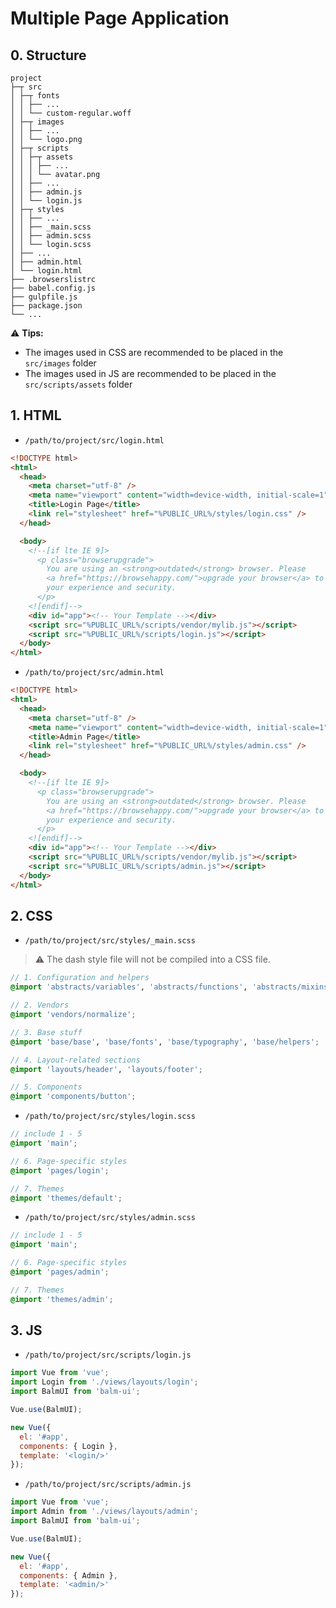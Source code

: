 # Multiple Page Application

## 0. Structure

```
project
├─┬ src
│ ├─┬ fonts
│ │ ├── ...
│ │ └── custom-regular.woff
│ ├─┬ images
│ │ ├── ...
│ │ └── logo.png
│ ├─┬ scripts
│ │ ├─┬ assets
│ │ │ ├── ...
│ │ │ └── avatar.png
│ │ ├── ...
│ │ ├── admin.js
│ │ └── login.js
│ ├─┬ styles
│ │ ├── ...
│ │ ├── _main.scss
│ │ ├── admin.scss
│ │ └── login.scss
│ ├── ...
│ ├── admin.html
│ └── login.html
├── .browserslistrc
├── babel.config.js
├── gulpfile.js
├── package.json
└── ...
```

:warning: **Tips:**

- The images used in CSS are recommended to be placed in the `src/images` folder
- The images used in JS are recommended to be placed in the `src/scripts/assets` folder

## 1. HTML

- `/path/to/project/src/login.html`

```html
<!DOCTYPE html>
<html>
  <head>
    <meta charset="utf-8" />
    <meta name="viewport" content="width=device-width, initial-scale=1" />
    <title>Login Page</title>
    <link rel="stylesheet" href="%PUBLIC_URL%/styles/login.css" />
  </head>

  <body>
    <!--[if lte IE 9]>
      <p class="browserupgrade">
        You are using an <strong>outdated</strong> browser. Please
        <a href="https://browsehappy.com/">upgrade your browser</a> to improve
        your experience and security.
      </p>
    <![endif]-->
    <div id="app"><!-- Your Template --></div>
    <script src="%PUBLIC_URL%/scripts/vendor/mylib.js"></script>
    <script src="%PUBLIC_URL%/scripts/login.js"></script>
  </body>
</html>
```

- `/path/to/project/src/admin.html`

```html
<!DOCTYPE html>
<html>
  <head>
    <meta charset="utf-8" />
    <meta name="viewport" content="width=device-width, initial-scale=1" />
    <title>Admin Page</title>
    <link rel="stylesheet" href="%PUBLIC_URL%/styles/admin.css" />
  </head>

  <body>
    <!--[if lte IE 9]>
      <p class="browserupgrade">
        You are using an <strong>outdated</strong> browser. Please
        <a href="https://browsehappy.com/">upgrade your browser</a> to improve
        your experience and security.
      </p>
    <![endif]-->
    <div id="app"><!-- Your Template --></div>
    <script src="%PUBLIC_URL%/scripts/vendor/mylib.js"></script>
    <script src="%PUBLIC_URL%/scripts/admin.js"></script>
  </body>
</html>
```

## 2. CSS

- `/path/to/project/src/styles/_main.scss`

> :warning: The dash style file will not be compiled into a CSS file.

```scss
// 1. Configuration and helpers
@import 'abstracts/variables', 'abstracts/functions', 'abstracts/mixins';

// 2. Vendors
@import 'vendors/normalize';

// 3. Base stuff
@import 'base/base', 'base/fonts', 'base/typography', 'base/helpers';

// 4. Layout-related sections
@import 'layouts/header', 'layouts/footer';

// 5. Components
@import 'components/button';
```

- `/path/to/project/src/styles/login.scss`

```scss
// include 1 - 5
@import 'main';

// 6. Page-specific styles
@import 'pages/login';

// 7. Themes
@import 'themes/default';
```

- `/path/to/project/src/styles/admin.scss`

```scss
// include 1 - 5
@import 'main';

// 6. Page-specific styles
@import 'pages/admin';

// 7. Themes
@import 'themes/admin';
```

## 3. JS

- `/path/to/project/src/scripts/login.js`

```js
import Vue from 'vue';
import Login from './views/layouts/login';
import BalmUI from 'balm-ui';

Vue.use(BalmUI);

new Vue({
  el: '#app',
  components: { Login },
  template: '<login/>'
});
```

- `/path/to/project/src/scripts/admin.js`

```js
import Vue from 'vue';
import Admin from './views/layouts/admin';
import BalmUI from 'balm-ui';

Vue.use(BalmUI);

new Vue({
  el: '#app',
  components: { Admin },
  template: '<admin/>'
});
```
